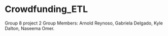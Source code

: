 # Crowdfunding_ETL
Group 8 project 2
Group Members: Arnold Reynoso, Gabriela Delgado, Kyle Dalton, Naseema Omer. 